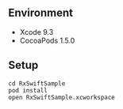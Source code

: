 ## Environment
- Xcode 9.3
- CocoaPods 1.5.0

## Setup
```
cd RxSwiftSample
pod install
open RxSwiftSample.xcworkspace
```

